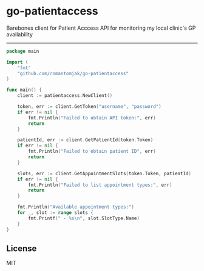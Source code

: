 # go-patientaccess

Barebones client for Patient Acccess API for monitoring my local clinic's GP availability

---

```go
package main

import (
    "fmt"
    "github.com/romantomjak/go-patientaccess"
)

func main() {
    client := patientaccess.NewClient()

    token, err := client.GetToken("username", "password")
    if err != nil {
        fmt.Println("Failed to obtain API token:", err)
        return
    }

    patientId, err := client.GetPatientId(token.Token)
    if err != nil {
        fmt.Println("Failed to obtain patient ID", err)
        return
    }

    slots, err := client.GetAppointmentSlots(token.Token, patientId)
    if err != nil {
        fmt.Println("Failed to list appointment types:", err)
        return
    }

    fmt.Println("Available appointment types:")
    for _, slot := range slots {
        fmt.Printf(" - %s\n", slot.SlotType.Name)
    }
}
```

## License

MIT
